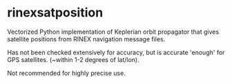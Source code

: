 # rinexsatposition
Vectorized Python implementation of Keplerian orbit propagator that gives satellite positions from RINEX navigation message files.

Has not been checked extensively for accuracy, but is accurate 'enough' for GPS satellites. (~within 1-2 degrees of lat/lon).

Not recommended for highly precise use.
